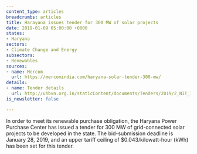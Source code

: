 ```yaml
---
content_type: articles
breadcrumbs: articles
title: Harayana issues tender for 300 MW of solar projects
date: 2019-01-09 05:00:00 +0000
states:
- Haryana
sectors:
- Climate Change and Energy
subsectors:
- Renewables
sources:
- name: Mercom
  url: https://mercomindia.com/haryana-solar-tender-300-mw/
details:
- name: Tender details
  url: http://uhbvn.org.in/staticContent/documents/Tenders/2019/2_NIT_77_CE_PCKL_03YA.pdf
is_newsletter: false

---
```

In order to meet its renewable purchase obligation, the Haryana Power Purchase Center has issued a tender for 300 MW of grid-connected solar projects to be developed in the state. The bid-submission deadline is January 28, 2019, and an upper tariff ceiling of $0.043/kilowatt-hour (kWh) has been set for this tender.
